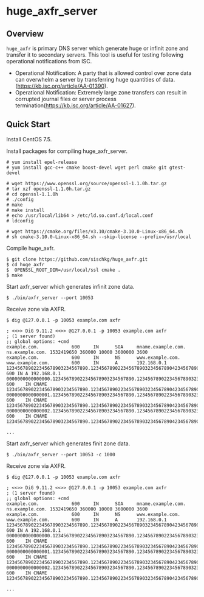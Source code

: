 # huge_axfr_server

## Overview

`huge_axfr` is primary DNS server which generate huge or infinit zone and transfer it to secondary servers.
This tool is useful for testing following operational notifications from ISC.
 * Operational Notification: A party that is allowed control over zone data can overwhelm a server by transferring huge quantities of data.(https://kb.isc.org/article/AA-01390).
 * Operational Notification: Extremely large zone transfers can result in corrupted journal files or server process termination(https://kb.isc.org/article/AA-01627).

## Quick Start

Install CentOS 7.5.

Install packages for compiling huge_axfr_server.

```
# yum install epel-release
# yum install gcc-c++ cmake boost-devel wget perl cmake git gtest-devel

# wget https://www.openssl.org/source/openssl-1.1.0h.tar.gz
# tar xzf openssl-1.1.0h.tar.gz
# cd openssl-1.1.0h
# ./config
# make
# make install
# echo /usr/local/lib64 > /etc/ld.so.conf.d/local.conf
# ldconfig

# wget https://cmake.org/files/v3.10/cmake-3.10.0-Linux-x86_64.sh
# sh cmake-3.10.0-Linux-x86_64.sh --skip-license --prefix=/usr/local
```

Compile huge_axfr.

```
$ git clone https://github.com/sischkg/huge_axfr.git
$ cd huge_axfr
$  OPENSSL_ROOT_DIR=/usr/local/ssl cmake .
$ make
```

Start axfr_server which generates infinit zone data.

```
$ ./bin/axfr_server --port 10053
```

Receive zone via AXFR.

```
$ dig @127.0.0.1 -p 10053 example.com axfr

; <<>> DiG 9.11.2 <<>> @127.0.0.1 -p 10053 example.com axfr
; (1 server found)
;; global options: +cmd
example.com.            600     IN      SOA     mname.example.com. ns.example.com. 1532419650 360000 10000 3600000 3600
example.com.            600     IN      NS      www.example.com.
www.example.com.        600     IN      A       192.168.0.1
123456789022345678903234567890.123456789022345678903234567890423456789052345678906234567890.123456789022345678903234567890423456789052345678906234567890.123456789022345678903234567890423456789052345678906234567890.example.com. 600 IN A 192.168.0.1
0000000000000000.123456789022345678903234567890.123456789022345678903234567890423456789052345678906234567890.123456789022345678903234567890423456789052345678906234567890.123456789022345678903234567890423456789052345678906234567890.example.com. 600    IN CNAME 123456789022345678903234567890.123456789022345678903234567890423456789052345678906234567890.123456789022345678903234567890423456789052345678906234567890.123456789022345678903234567890423456789052345678906234567890.example.com.
0000000000000001.123456789022345678903234567890.123456789022345678903234567890423456789052345678906234567890.123456789022345678903234567890423456789052345678906234567890.123456789022345678903234567890423456789052345678906234567890.example.com. 600    IN CNAME 123456789022345678903234567890.123456789022345678903234567890423456789052345678906234567890.123456789022345678903234567890423456789052345678906234567890.123456789022345678903234567890423456789052345678906234567890.example.com.
0000000000000002.123456789022345678903234567890.123456789022345678903234567890423456789052345678906234567890.123456789022345678903234567890423456789052345678906234567890.123456789022345678903234567890423456789052345678906234567890.example.com. 600    IN CNAME 123456789022345678903234567890.123456789022345678903234567890423456789052345678906234567890.123456789022345678903234567890423456789052345678906234567890.123456789022345678903234567890423456789052345678906234567890.example.com.

...

```


Start axfr_server which generates finit zone data.

```
$ ./bin/axfr_server --port 10053 -c 1000
```

Receive zone via AXFR.

```
$ dig @127.0.0.1 -p 10053 example.com axfr

; <<>> DiG 9.11.2 <<>> @127.0.0.1 -p 10053 example.com axfr
; (1 server found)
;; global options: +cmd
example.com.            600     IN      SOA     mname.example.com. ns.example.com. 1532419650 360000 10000 3600000 3600
example.com.            600     IN      NS      www.example.com.
www.example.com.        600     IN      A       192.168.0.1
123456789022345678903234567890.123456789022345678903234567890423456789052345678906234567890.123456789022345678903234567890423456789052345678906234567890.123456789022345678903234567890423456789052345678906234567890.example.com. 600 IN A 192.168.0.1
0000000000000000.123456789022345678903234567890.123456789022345678903234567890423456789052345678906234567890.123456789022345678903234567890423456789052345678906234567890.123456789022345678903234567890423456789052345678906234567890.example.com. 600    IN CNAME 123456789022345678903234567890.123456789022345678903234567890423456789052345678906234567890.123456789022345678903234567890423456789052345678906234567890.123456789022345678903234567890423456789052345678906234567890.example.com.
0000000000000001.123456789022345678903234567890.123456789022345678903234567890423456789052345678906234567890.123456789022345678903234567890423456789052345678906234567890.123456789022345678903234567890423456789052345678906234567890.example.com. 600    IN CNAME 123456789022345678903234567890.123456789022345678903234567890423456789052345678906234567890.123456789022345678903234567890423456789052345678906234567890.123456789022345678903234567890423456789052345678906234567890.example.com.
0000000000000002.123456789022345678903234567890.123456789022345678903234567890423456789052345678906234567890.123456789022345678903234567890423456789052345678906234567890.123456789022345678903234567890423456789052345678906234567890.example.com. 600    IN CNAME 123456789022345678903234567890.123456789022345678903234567890423456789052345678906234567890.123456789022345678903234567890423456789052345678906234567890.123456789022345678903234567890423456789052345678906234567890.example.com.

...

